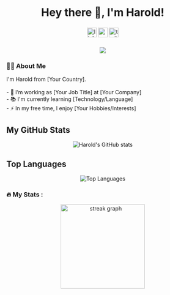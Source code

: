 <div align="center">
  <h1>Hey there 👋, I'm Harold!</h1>
</div>

###

<div align="center">
  <a href="https://www.linkedin.com/in/haroldmedrano18" target="_blank"><img src="https://img.shields.io/static/v1?message=LinkedIn&logo=linkedin&label=&color=0077B5&logoColor=white&labelColor=&style=for-the-badge" height="25" alt="linkedin logo" /></a>
  <a href="https://www.youtube.com/channel/harold18m" target="_blank"><img src="https://img.shields.io/static/v1?message=Youtube&logo=youtube&label=&color=FF0000&logoColor=white&labelColor=&style=for-the-badge" height="25" alt="youtube logo" /></a>
  <a href="https://twitter.com/harold18m" target="_blank"><img src="https://img.shields.io/static/v1?message=Twitter&logo=twitter&label=&color=1DA1F2&logoColor=white&labelColor=&style=for-the-badge" height="25" alt="twitter logo" /></a>
</div>

###

<div align="center">
  <img src="https://visitor-badge.laobi.icu/badge?page_id=harold18m.harold18m&" />
</div>

###

<h3 align="left">👩‍💻 About Me</h3>

<p align="left">I'm Harold from [Your Country].<br><br>- 🔭 I’m working as [Your Job Title] at [Your Company]<br>- 📚 I'm currently learning [Technology/Language]<br>- ⚡ In my free time, I enjoy [Your Hobbies/Interests]</p>

## My GitHub Stats
<div align="center">
  <img src="https://github-readme-stats.vercel.app/api?username=harold18m&show_icons=true&theme=radical" alt="Harold's GitHub stats" />
</div>

## Top Languages
<div align="center">
  <img src="https://github-readme-stats.vercel.app/api/top-langs/?username=harold18m&layout=compact&theme=radical" alt="Top Languages" />
</div>

###

<h3 align="left">🔥 My Stats :</h3>

<div align="center">
  <img src="https://streak-stats.demolab.com?user=harold18m&locale=en&mode=daily&theme=dark&hide_border=false&border_radius=5&order=3" height="220" alt="streak graph" />
</div>

###
